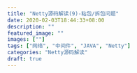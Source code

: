 ```yaml
---
title: "Netty源码解读(9)-粘包/拆包问题"
date: 2020-02-03T18:44:33+08:00
description: ""
featured_image: ""
images: [""]
tags: ["网络", "中间件", "JAVA", "Netty"]
categories: "Netty源码解读"
draft: true
---
```

